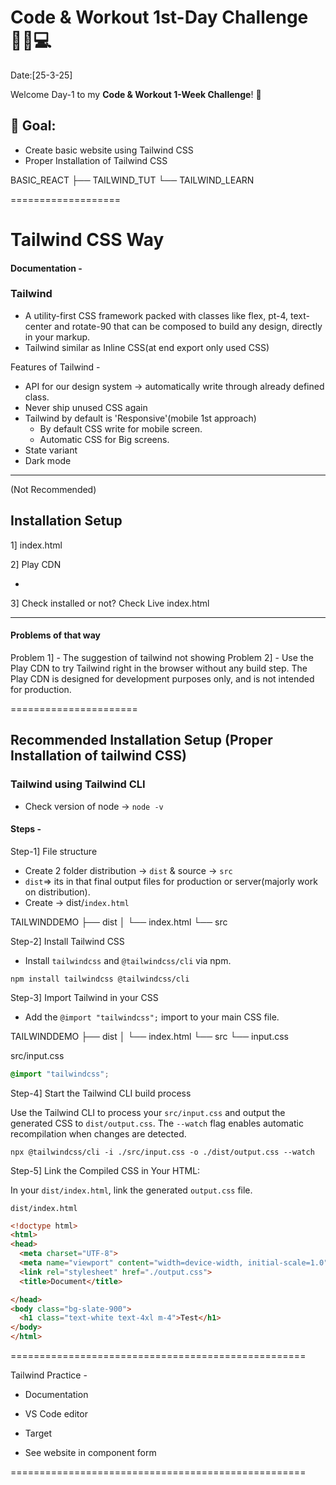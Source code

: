 # Code & Workout 1st-Day Challenge 🏋️‍♂️💻 
Date:[25-3-25]

Welcome Day-1 to my **Code & Workout 1-Week Challenge**! 🚀 

## 📌 Goal:
- Create basic website using Tailwind CSS 
- Proper Installation of Tailwind CSS


BASIC_REACT
   ├── TAILWIND_TUT
   └── TAILWIND_LEARN


===================


# Tailwind CSS Way

#### Documentation -

### Tailwind
- A utility-first CSS framework packed with classes like flex, pt-4, text-center and rotate-90 that can be composed to build any design, directly in your markup.
- Tailwind similar as Inline CSS(at end export only used CSS)

Features of Tailwind -
- API for our design system -> automatically write through already defined class.
- Never ship unused CSS again 
- Tailwind by default is 'Responsive'(mobile 1st approach)
  - By default CSS write for mobile screen.
  - Automatic CSS for Big screens.
- State variant
- Dark mode

--------

(Not Recommended)
## Installation Setup
1] index.html

2] Play CDN
- <script src="https://cdn.jsdelivr.net/npm/@tailwindcss/browser@4"></script>

3] Check installed or not?
Check Live index.html

--------

#### Problems of that way 

Problem 1] - The suggestion of tailwind not showing
Problem 2] - Use the Play CDN to try Tailwind right in the browser without any build step. The Play CDN is designed for development purposes only, and is not intended for production. 


======================


## Recommended Installation Setup (Proper Installation of tailwind CSS)

### Tailwind using Tailwind CLI
- Check version of node -> `node -v`


#### Steps -

Step-1] File structure

- Create 2 folder distribution -> `dist` & source -> `src`
- `dist`=> its in that final output files for production or server(majorly work on distribution).
- Create -> dist/`index.html`

TAILWINDDEMO
   ├── dist
   │    └── index.html
   └── src
        

Step-2] Install Tailwind CSS

- Install `tailwindcss` and `@tailwindcss/cli` via npm.

```Terminal
npm install tailwindcss @tailwindcss/cli
```


Step-3] Import Tailwind in your CSS

- Add the `@import "tailwindcss";` import to your main CSS file.

TAILWINDDEMO
   ├── dist
   │    └── index.html
   └── src
        └── input.css

src/input.css
```CSS
@import "tailwindcss";

```



Step-4] Start the Tailwind CLI build process

Use the Tailwind CLI to process your `src/input.css` and output the generated CSS to `dist/output.css`. The `--watch` flag enables automatic recompilation when changes are detected.

```Terminal
npx @tailwindcss/cli -i ./src/input.css -o ./dist/output.css --watch
```

Step-5] Link the Compiled CSS in Your HTML:

In your `dist/index.html`, link the generated `output.css` file.

`dist/index.html`

```HTML
<!doctype html>
<html>
<head>
  <meta charset="UTF-8">
  <meta name="viewport" content="width=device-width, initial-scale=1.0">
  <link rel="stylesheet" href="./output.css">
  <title>Document</title>

</head>
<body class="bg-slate-900">
  <h1 class="text-white text-4xl m-4">Test</h1>
</body>
</html>
```

===================================================


Tailwind Practice -

- Documentation
- VS Code editor
- Target

- See website in component form

===================================================

